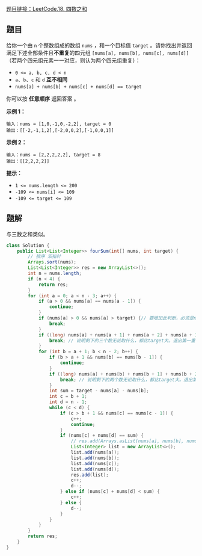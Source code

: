 [题目链接：LeetCode.18. 四数之和](https://leetcode-cn.com/problems/4sum/)

## 题目

给你一个由 `n` 个整数组成的数组 `nums` ，和一个目标值 `target` 。请你找出并返回满足下述全部条件且**不重复**的四元组 `[nums[a], nums[b], nums[c], nums[d]]` （若两个四元组元素一一对应，则认为两个四元组重复）：

- `0 <= a, b, c, d < n`
- `a`、`b`、`c` 和 `d` **互不相同**
- `nums[a] + nums[b] + nums[c] + nums[d] == target`

你可以按 **任意顺序** 返回答案 。

**示例 1：**

```
输入：nums = [1,0,-1,0,-2,2], target = 0
输出：[[-2,-1,1,2],[-2,0,0,2],[-1,0,0,1]]
```

**示例 2：**

```
输入：nums = [2,2,2,2,2], target = 8
输出：[[2,2,2,2]] 
```

**提示：**

- `1 <= nums.length <= 200`
- `-109 <= nums[i] <= 109`
- `-109 <= target <= 109`

## 题解

与三数之和类似。

```java
class Solution {
    public List<List<Integer>> fourSum(int[] nums, int target) {
        // 排序 双指针
        Arrays.sort(nums); 
        List<List<Integer>> res = new ArrayList<>();
        int n = nums.length; 
        if (n < 4) {
            return res;
        }
        for (int a = 0; a < n - 3; a++) {
            if (a > 0 && nums[a] == nums[a - 1]) {
                continue;
            }
            if (nums[a] > 0 && nums[a] > target) {// 要增加此判断，必须是nums[a] > 0
                break;
            }
            if ((long) nums[a] + nums[a + 1] + nums[a + 2] + nums[a + 3] > target) { 
                break; // 说明剩下的三个数无论取什么，都比target大。退出第一重循环。注意long类型
            }
            for (int b = a + 1; b < n - 2; b++) {
                if (b > a + 1 && nums[b] == nums[b - 1]) {
                    continue;
                }
                if ((long) nums[a] + nums[b] + nums[b + 1] + nums[b + 2] > target) {
                    break; // 说明剩下的两个数无论取什么，都比target大。退出第二重循环。注意long类型
                }
                int sum = target - nums[a] - nums[b];
                int c = b + 1;
                int d = n - 1;
                while (c < d) {
                    if (c > b + 1 && nums[c] == nums[c - 1]) {
                        c++;
                        continue;
                    }
                    if (nums[c] + nums[d] == sum) {
                        // res.add(Arrays.asList(nums[a], nums[b], nums[c], nums[d]));
                        List<Integer> list = new ArrayList<>();
                        list.add(nums[a]);
                        list.add(nums[b]);
                        list.add(nums[c]);
                        list.add(nums[d]);
                        res.add(list);
                        c++;
                        d--;
                    } else if (nums[c] + nums[d] < sum) {
                        c++;
                    } else {
                        d--;
                    }
                }
            }
        }
        return res;
    }
}
```

